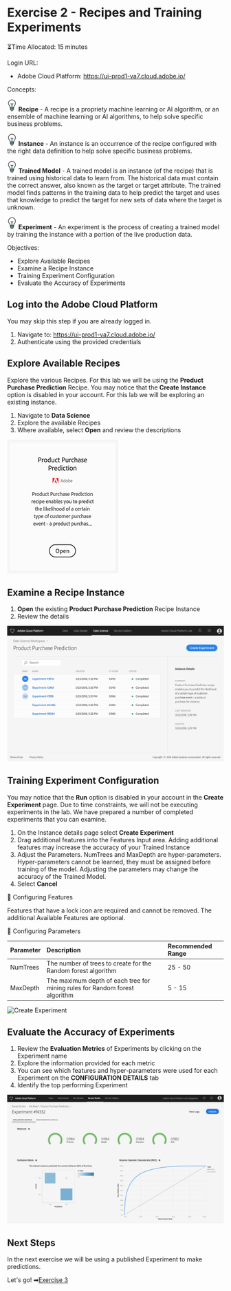 # Exercise 2 - Recipes and Training Experiments

⏳Time Allocated: 15 minutes

Login URL:
- Adobe Cloud Platform: https://ui-prod1-va7.cloud.adobe.io/

Concepts:

![lightbulb](../images/lightbulb.jpg)  **Recipe** - A recipe is a propriety machine learning or AI algorithm, or an ensemble of machine learning or AI algorithms, to help solve specific business problems.

![lightbulb](../images/lightbulb.jpg) **Instance** - An instance is an occurrence of the recipe configured with the right data definition to help solve specific business problems.

![lightbulb](../images/lightbulb.jpg) **Trained Model** - A trained model is an instance (of the recipe) that is trained using historical data to learn from. The historical data must contain the correct answer, also known as the target or target attribute. The trained model finds patterns in the training data to help predict the target and uses that knowledge to predict the target for new sets of data where the target is unknown.

![lightbulb](../images/lightbulb.jpg) **Experiment** - An experiment is the process of creating a trained model by training the instance with a portion of the live production data.

Objectives:
- Explore Available Recipes
- Examine a Recipe Instance
- Training Experiment Configuration
- Evaluate the Accuracy of Experiments

## Log into the Adobe Cloud Platform

You may skip this step if you are already logged in.

1. Navigate to: https://ui-prod1-va7.cloud.adobe.io/
2. Authenticate using the provided credentials

## Explore Available Recipes

Explore the various Recipes. For this lab we will be using the **Product Purchase Prediction** Recipe. You may notice that the **Create Instance** option is disabled in your account. For this lab we will be exploring an existing instance. 

1. Navigate to **Data Science**
2. Explore the available Recipes
3. Where available, select **Open** and review the descriptions

![Product Purchase Prediction](../images/recipe.jpg)


## Examine a Recipe Instance

1. **Open** the existing **Product Purchase Prediction** Recipe Instance
2. Review the details

![Instance Details](../images/instance-details.jpg)

## Training Experiment Configuration

You may notice that the **Run** option is disabled in your account in the **Create Experiment** page. Due to time constraints, we will not be executing experiments in the lab. We have prepared a number of completed experiments that you can examine.

1. On the Instance details page select **Create Experiment**
2. Drag additional features into the Features Input area. Adding additional features may increase the accuracy of your Trained Instance
3. Adjust the Parameters. NumTrees and MaxDepth are hyper-parameters. Hyper-parameters cannot be learned, they must be assigned before training of the model. Adjusting the parameters may change the accuracy of the Trained Model.
4. Select **Cancel**

🔬 Configuring Features

Features that have a lock icon are required and cannot be removed. The additional Available Features are optional.

🔬 Configuring Parameters

| Parameter | Description | Recommended Range |
|:------|:------|:------|
| NumTrees |  The number of trees to create for the Random forest algorithm | 25 - 50 |
| MaxDepth | The maximum depth of each tree for mining rules for Random forest algorithm | 5 - 15 |

![Create Experiment](../images/create-exp.jpg.jpg)


## Evaluate the Accuracy of Experiments

1. Review the **Evaluation Metrics** of Experiments by clicking on the Experiment name
2. Explore the information provided for each metric
3. You can see which features and hyper-parameters were used for each Experiment on the **CONFIGURATION DETAILS** tab
4. Identify the top performing Experiment

![Evaluation Metrics](../images/metrics.jpg)

## Next Steps

In the next exercise we will be using a published Experiment to make predictions.

Let's go! ➡[Exercise 3](../exercise3/README.md)
